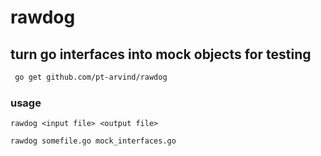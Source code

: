 rawdog
======

## turn go interfaces into mock objects for testing

```bash
 go get github.com/pt-arvind/rawdog
 ```

### usage
```
rawdog <input file> <output file>
```

```bash
rawdog somefile.go mock_interfaces.go

```
